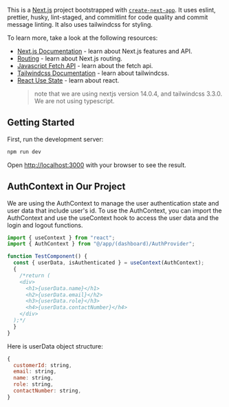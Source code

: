 This is a [Next.js](https://nextjs.org/) project bootstrapped with [`create-next-app`](https://github.com/vercel/next.js/tree/canary/packages/create-next-app). It uses eslint, prettier, husky, lint-staged, and commitlint for code quality and commit message linting. It also uses tailwindcss for styling.

To learn more, take a look at the following resources:

- [Next.js Documentation](https://nextjs.org/docs) - learn about Next.js features and API.
- [Routing](https://nextjs.org/docs/routing/introduction) - learn about Next.js routing.
- [Javascript Fetch API](https://www.javascripttutorial.net/javascript-fetch-api/) - learn about the fetch api.
- [Tailwindcss Documentation](https://tailwindcss.com/docs) - learn about tailwindcss.
- [React Use State](https://react.dev/learn/reacting-to-input-with-state) - learn about react.
  > note that we are using nextjs version 14.0.4, and tailwindcss 3.3.0. We are not using typescript.

## Getting Started

First, run the development server:

```bash
npm run dev
```

Open [http://localhost:3000](http://localhost:3000) with your browser to see the result.

## AuthContext in Our Project

We are using the AuthContext to manage the user authentication state and user data that include user's id.
To use the AuthContext, you can import the AuthContext and use the useContext hook to access the user data and the login and logout functions.

```javascript
import { useContext } from "react";
import { AuthContext } from "@/app/(dashboard)/AuthProvider";

function TestComponent() {
  const { userData, isAuthenticated } = useContext(AuthContext);
  {
    /*return ( 
    <div>
      <h1>{userData.name}</h1>
      <h2>{userData.email}</h2>
      <h3>{userData.role}</h3>
      <h4>{userData.contactNumber}</h4>
    </div>
  );*/
  }
}
```

Here is userData object structure:

```javascript
{
  customerId: string,
  email: string,
  name: string,
  role: string,
  contactNumber: string,
}
```
